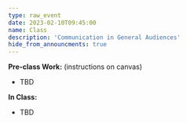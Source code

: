 ```yaml
---
type: raw_event
date: 2023-02-10T09:45:00
name: Class
description: 'Communication in General Audiences'
hide_from_announcments: true
---
```


**Pre-class Work:** (instructions on canvas)
* TBD

**In Class:** 
* TBD
